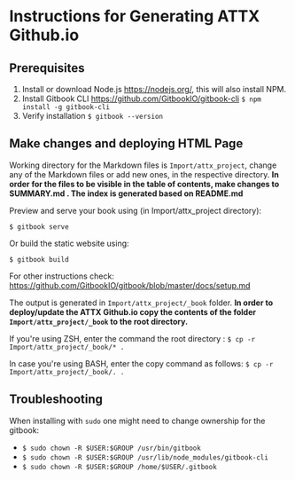 # Instructions for Generating ATTX Github.io

## Prerequisites

1. Install or download Node.js https://nodejs.org/, this will also install NPM.
2. Install Gitbook CLI https://github.com/GitbookIO/gitbook-cli `$ npm install -g gitbook-cli`
3. Verify installation `$ gitbook --version`

## Make changes and deploying HTML Page

Working directory for the Markdown files  is `Import/attx_project`, change any of the Markdown files or add new ones, in the respective directory. **In order for the files to be visible in the table of contents, make changes to SUMMARY.md . The index is generated based on README.md**

Preview and serve your book using (in Import/attx_project directory):

```
$ gitbook serve
```

Or build the static website using:

```
$ gitbook build
```

For other instructions check: https://github.com/GitbookIO/gitbook/blob/master/docs/setup.md

The output is generated in `Import/attx_project/_book` folder.
**In order to deploy/update the ATTX Github.io copy the contents of the folder `Import/attx_project/_book` to the root directory.**

If you're using ZSH, enter the command the root directory : `$ cp -r Import/attx_project/_book/* .`

In case you're using BASH, enter the copy command as follows: `$ cp -r Import/attx_project/_book/. .`

## Troubleshooting

When installing with `sudo` one might need to change ownership for the gitbook:
* `$ sudo chown -R $USER:$GROUP /usr/bin/gitbook`
* `$ sudo chown -R $USER:$GROUP /usr/lib/node_modules/gitbook-cli`
* `$ sudo chown -R $USER:$GROUP /home/$USER/.gitbook`
